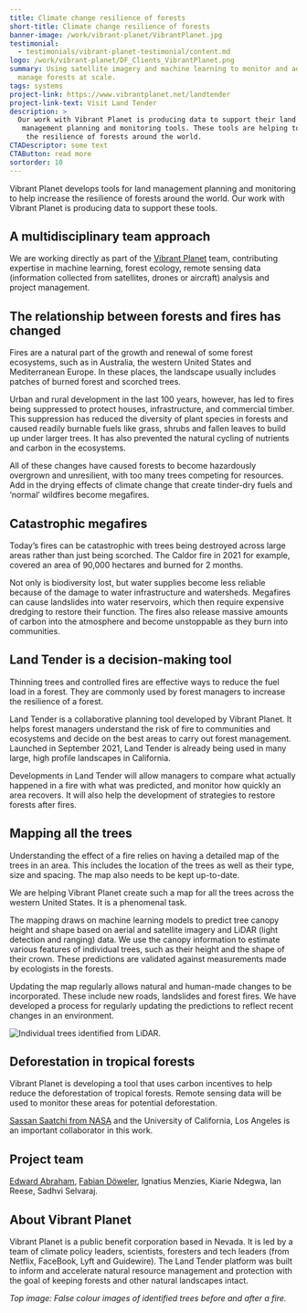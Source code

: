 ```yaml
---
title: Climate change resilience of forests
short-title: Climate change resilience of forests
banner-image: /work/vibrant-planet/VibrantPlanet.jpg
testimonial:
  - testimonials/vibrant-planet-testimonial/content.md
logo: /work/vibrant-planet/DF_Clients_VibrantPlanet.png
summary: Using satellite imagery and machine learning to monitor and adaptively
  manage forests at scale.
tags: systems
project-link: https://www.vibrantplanet.net/landtender
project-link-text: Visit Land Tender
description: >
  Our work with Vibrant Planet is producing data to support their land
   management planning and monitoring tools. These tools are helping to increase
    the resilience of forests around the world.
CTADescriptor: some text
CTAButton: read more
sortorder: 10
---
```


Vibrant Planet develops tools for land management planning and monitoring to
help increase the resilience of forests around the world. Our work with Vibrant
Planet is producing data to support
these tools.

<!--more-->

## A multidisciplinary team approach

We are working directly as part of the
[Vibrant Planet](https://www.vibrantplanet.net/) team, contributing expertise
in machine learning, forest ecology, remote sensing data (information collected
from satellites, drones or aircraft) analysis and project management.

## The relationship between forests and fires has changed

Fires are a natural part of the growth and renewal of some forest ecosystems,
such as in Australia, the western United States and Mediterranean Europe. In
these places, the landscape usually includes patches of burned forest and
scorched trees.

Urban and rural development in the last 100 years, however, has led to fires
being suppressed to protect houses, infrastructure, and commercial timber. This
suppression has reduced the diversity of plant species in forests and caused
readily burnable fuels like grass, shrubs and fallen leaves to build up under
larger trees. It has also prevented the natural cycling of nutrients and carbon
in the ecosystems.

All of these changes have caused forests to become hazardously overgrown and
unresilient, with too many trees competing for resources. Add in the drying
effects of climate change that create tinder-dry fuels and ‘normal’ wildfires
become megafires.

## Catastrophic megafires

Today’s fires can be catastrophic with trees being destroyed across large areas
rather than just being scorched. The Caldor fire in 2021 for example, covered an
area of 90,000 hectares and burned for 2 months.

Not only is biodiversity lost, but water supplies become less reliable because
of the damage to water infrastructure and
watersheds. Megafires can cause landslides into water reservoirs, which then
require expensive dredging to restore their function. The fires also release
massive amounts of carbon into the atmosphere and become unstoppable as they
burn into communities.

## Land Tender is a decision-making tool

Thinning trees and controlled fires are effective ways to reduce the fuel load
in a forest. They are commonly used by forest managers to increase the
resilience of a forest.

Land Tender is a collaborative planning tool developed by Vibrant Planet. It
helps forest managers understand the risk of fire to communities and ecosystems
and decide on the best areas to carry out forest management. Launched in
September 2021, Land Tender is already being used in many large, high profile
landscapes in California.

Developments in Land Tender will allow managers to compare what actually
happened in a fire with what was predicted, and monitor how quickly an area
recovers. It will also help the development of strategies to restore forests
after fires.

## Mapping all the trees

Understanding the effect of a fire relies on having a detailed map of the trees
in an area. This includes the location of the trees as well as their type, size
and spacing. The map also needs to be kept up-to-date.

We are helping Vibrant Planet create such a map for all the trees across the
western United States. It is a phenomenal task.

The mapping draws on machine learning models to predict tree canopy height and
shape based on aerial and satellite imagery and LiDAR (light detection and
ranging) data. We use the canopy information to estimate various features of
individual trees, such as their height and the shape of their crown. These
predictions are validated against measurements made by ecologists in the
forests.

Updating the map regularly allows natural and human-made changes to be
incorporated. These include new roads, landslides and forest fires. We have
developed a process for regularly updating the predictions
to reflect recent changes in an environment.

![Individual trees identified from LiDAR.](/work/vibrant-planet/vibrant_trees.gif)

## Deforestation in tropical forests

Vibrant Planet is developing a tool that uses carbon incentives to help reduce
the deforestation of tropical forests. Remote sensing data will be used to
monitor these areas for potential deforestation.

[Sassan Saatchi from NASA](https://science.jpl.nasa.gov/people/Saatchi/) and the
University of California, Los Angeles is an important collaborator in this work.

## Project team

[Edward Abraham](/people/abraham-edward.html),
[Fabian Döweler](/people/doweler-fabian.html),
Ignatius Menzies,
Kiarie Ndegwa,
Ian Reese,
Sadhvi Selvaraj.

## About Vibrant Planet

Vibrant Planet is a public benefit corporation based in Nevada. It is led by a
team of climate policy leaders, scientists, foresters and tech leaders
(from Netflix, FaceBook, Lyft and Guidewire). The Land Tender platform was built
to inform and accelerate natural resource management and protection with the
goal of keeping forests and other natural landscapes intact.

_Top image: False colour images of identified trees before and after a fire._

